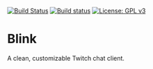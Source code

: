 [![Build Status](https://travis-ci.com/cairthenn/Blink.svg?branch=dev)](https://travis-ci.com/cairthenn/Blink)
[![Build status](https://ci.appveyor.com/api/projects/status/5byxhxdlsd3fku1q/branch/master?svg=true)](https://ci.appveyor.com/project/cairthenn/blink/branch/master)
[![License: GPL v3](https://img.shields.io/badge/License-GPLv3-blue.svg)](https://www.gnu.org/licenses/gpl-3.0)

# Blink

A clean, customizable Twitch chat client.
